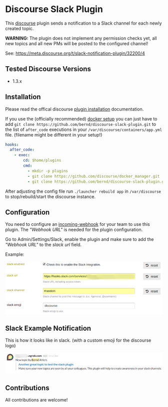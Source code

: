 Discourse Slack Plugin
======================

This [discourse](http://www.discourse.org/) plugin sends a notification to
a Slack channel for each newly created topic.

**WARNING:** The plugin does not implement any permission checks yet, all new topics and all new PMs will be posted to the configured channel!

See: https://meta.discourse.org/t/slack-notification-plugin/32200/4

## Tested Discourse Versions

* 1.3.x

## Installation

Please read the offical discourse [plugin installation](https://meta.discourse.org/t/install-a-plugin/19157)
documentation.

If you use the (officially recommended) [docker setup](https://github.com/discourse/discourse/blob/master/docs/INSTALL.md)
you can just have to add `git clone https://github.com/bernd/discourse-slack-plugin.git`
to the list of `after_code` executions in your `/var/discourse/containers/app.yml`
file. (filename might be different in your setup!)

```yaml
hooks:
  after_code:
    - exec:
        cd: $home/plugins
        cmd:
          - mkdir -p plugins
          - git clone https://github.com/discourse/docker_manager.git
          - git clone https://github.com/bernd/discourse-slack-plugin.git
```

After adjusting the config file run `./launcher rebuild app` in `/var/discourse`
to stop/rebuild/start the discourse instance.

## Configuration

You need to configure an [incoming-webhook](https://api.slack.com/incoming-webhooks)
for your team to use this plugin. The *"Webhook URL"* is needed for the
plugin configuration.

Go to Admin/Settings/Slack, enable the plugin and make sure to add the
*"Webhook URL"* to the *slack url* field.

Example:

![Discourse slack configuration](/images/discourse-slack-config.png)

## Slack Example Notification

This is how it looks like in slack. (with a custom emoji for the discourse logo)

![Discourse slack example notification](/images/discourse-slack-example-notification.png)

## Contributions

All contributions are welcome!
